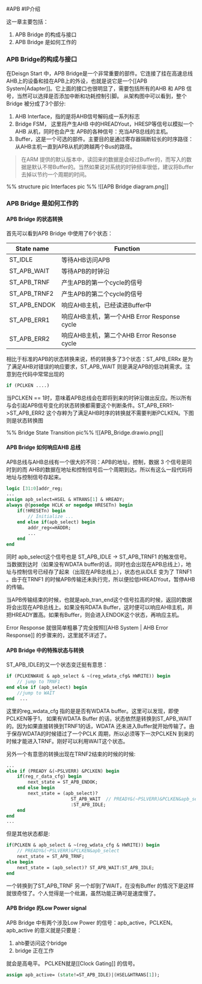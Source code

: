#APB #IP介绍 

这一章主要包括：
1. APB Bridge 的构成与接口
2. APB Bridge 是如何工作的

### APB Bridge的构成与接口
在Deisgn Start 中，APB Bridge是一个非常重要的部件。它连接了挂在高速总线AHB上的设备和挂在APB上的外设，也就是说它是一个[[APB System|Adapter]]。它上面的接口也很明显了，需要包括所有的AHB 和 APB 信号，当然可以选择是否添加中断和功耗控制引脚。
从架构图中可以看到，整个Bridge 被分成了3个部分:
1. AHB Interface，指的是将AHB信号解码成一系列标志
2. Bridge FSM， 这里将产生AHB 中的HREADYout，HRESP等信号以模拟一个AHB 从机，同时也会产生 APB的各种信号：充当APB总线的主机。
3. Buffer，这是一个可选的部件。主要目的是通过寄存器隔断较长的时序路径：从AHB主机一直到APB从机的跨越两个Bus的路径。
> 在ARM 提供的默认版本中，读回来的数据是会经过Buffer的，而写入的数据是默认不带Buffer的。当然如果说对系统的时钟频率很低，建议将Buffer去掉以节约一个周期的时间。

%%
structure pic
Interfaces pic
%%
![[APB Bridge diagram.png]]
### APB Bridge 是如何工作的
#### APB Bridge 的状态转换
首先可以看到APB Bridge 中使用了6个状态：

| State name   | Function                                    |
| ------------ | ------------------------------------------- |
| ST_IDLE      | 等待AHB访问APB                              |
| ST_APB_WAIT  | 等待APB的时钟沿                             |
| ST_APB_TRNF  | 产生APB的第一个cycle的信号                  |
| ST_APB_TRNF2 | 产生APB的第二个cycle的信号                  |
| ST_APB_ENDOK | 响应AHB主机，已经读进Buffer中               |
| ST_APB_ERR1  | 响应AHB主机，第一个AHB Error Response cycle |
| ST_APB_ERR2  | 响应AHB主机，第二个AHB Error Resonse cycle  | 

相比于标准的APB的状态转换来说，桥的转换多了3个状态：ST_APB_ERRx 是为了满足AHB对错误的响应要求，ST_APB_WAIT 则是满足APB的低功耗需求。注意到在代码中常常出现的
```systemverilog
if (PCLKEN ....)
```
当PCLKEN == 1时，意味着APB总线会在即将到来的时钟沿做出反应。所以所有与会引起APB信号变化的状态转换都需要这个判断条件。ST_APB_ERR1->ST_APB_ERR2 这个存粹为了满足AHB时序的转换就不需要判断PCLKEN。下图则是状态转换图

%% Bridge State Transition pic%%
![[APB_Bridge.drawio.png]]
#### APB Bridge 如何响应AHB 总线
APB总线与AHB总线有一个很大的不同：APB的地址，控制，数据 3 个信号是同时到的而 AHB的数据在地址和控制信号后一个周期到达。所以有这么一段代码将地址与控制信号存起来。
```systemverilog
logic [31:0]addr_reg;
...
assign apb_select=HSEL & HTRANS[1] & HREADY;
always @(posedge HCLK or negedge HRESETn) begin
	if(!HRESETn) begin
		// Initialize ...
	end else if(apb_select) begin
		addr_reg<=HADDR;
		...
	end
end 
```
同时 apb_select这个信号也是 ST_APB_IDLE -> ST_APB_TRNF1 的触发信号。 当数据到达时（如果没有WDATA buffer的话，同时也会出现在APB总线上），地址与控制信号已经存了起来（出现在APB总线上），状态也从IDLE 变为了 TRNF1 。由于在TRNF1 的时候APB传输还未执行完，所以便拉低HREADYout，暂停AHB的传输。

当APB传输结束的时候，也就是apb_tran_end这个信号拉高的时候，返回的数据将会出现在APB总线上。如果没有RDATA Buffer，这时便可以响应AHB主机，并把HREADY置高。如果有Buffer，则会进入ENDOK这个状态，再响应主机。

Error Response 就很简单粗暴了完全按照[[AHB System | AHB Error Response]] 的步骤来的，这里就不详述了。

#### APB Bridge 中的特殊状态与转换
ST_APB_IDLE的又一个状态变迁挺有意思：
```systemverilog
if (PCLKENWAVE & apb_select & ~(reg_wdata_cfg& HWRITE)) begin
	// jump to TRNF1
end else if (apb_select) begin
	//jump to WAIT
end  ...
```
这里的reg_wdata_cfg 指的是是否有WDATA buffer。这里可以发现，即使PCLKEN等于1， 如果有WDATA Buffer 的话，状态依然是转换到ST_APB_WAIT的。因为如果直接转换到TRNF1的话，WDATA 还未进入Buffer就开始传输了。由于保存WDATA的时候错过了一个PCLK 周期，所以必须等下一次PCLKEN 到来的时候才能进入TRNF。刚好可以利用WAIT这个状态。

另外一个有意思的转换出现在TRNF2结束的时候的时候:
```systemverilog
...
else if (PREADY &(~PSLVERR) &PCLKEN) begin
	if(reg_r_data_cfg) begin
		next_state = ST_APB_ENDOK;
	end else begin
		next_state = (apb_select)? 
						ST_APB_WAIT  // PREADY&(~PSLVERR)&PCLKEN&apb_select
						:ST_APB_IDLE;
	end 
end 
...
```
但是其他状态都是:
```systemverilog
if(PCLKEN & apb_select & ~(reg_wdata_cfg & HWRITE)) begin
	// PREADY&(~PSLVERR)&PCLKEN&apb_select 
	next_state = ST_APB_TRNF;
else begin
	next_state = (apb_select)? ST_APB_WAIT:ST_APB_IDLE;
end 
```
一个转换到了ST_APB_TRNF 另一个却到了WAIT，在没有Buffer 的情况下是这样就很奇怪了。个人觉得是一个纰漏，虽然功能正确可是速度慢了。

#### APB Bridge 的Low Power signal
APB Bridge 中有两个涉及Low Power 的信号：apb_active，PCLKEN。
apb_active 的意义就是只要是：
1. ahb要访问这个bridge
2. bridge 正在工作

就会是高电平。
PCLKEN就是[[Clock Gating]] 的信号。
```systemverilog
assign apb_active= (state!=ST_APB_IDLE)|(HSEL&HTRANS[1]);
```